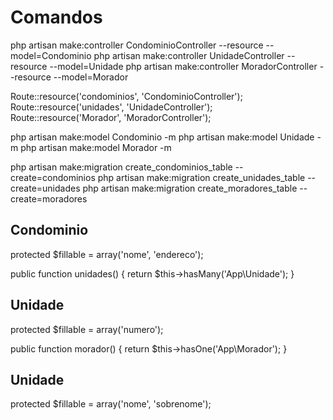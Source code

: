 # Comandos

php artisan make:controller CondominioController --resource --model=Condominio
php artisan make:controller UnidadeController --resource --model=Unidade
php artisan make:controller MoradorController --resource --model=Morador

Route::resource('condominios', 'CondominioController');
Route::resource('unidades', 'UnidadeController');
Route::resource('Morador', 'MoradorController');

php artisan make:model Condominio -m
php artisan make:model Unidade -m
php artisan make:model Morador -m

php artisan make:migration create_condominios_table --create=condominios
php artisan make:migration create_unidades_table --create=unidades
php artisan make:migration create_moradores_table --create=moradores

## Condominio

protected $fillable = array('nome', 'endereco');

public function unidades()
{
    return $this->hasMany('App\Unidade');
}

## Unidade

protected $fillable = array('numero');

public function morador()
{
    return $this->hasOne('App\Morador');
}

## Unidade
protected $fillable = array('nome', 'sobrenome');
